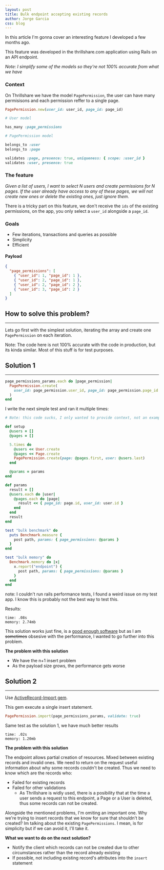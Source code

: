 ```yaml
---
layout: post
title: Bulk endpoint accepting existing records
author: Jorge Garcia
css: blog
---
```


In this article I'm gonna cover an interesting feature I developed a few months ago.

This feature was developed in the thrillshare.com application using Rails on an API endpoint.

*Note: I simplify some of the models so they're not 100% accurate from what we have*

### Context

On Thrillshare we have the model `PagePermission`, the user can have many permisisons
and each permission reffer to a single page.


```ruby
PagePermission.new(user_id: user_id, page_id: page_id)

# User model

has_many :page_permissions

# PagePermission model

belongs_to :user
belongs_to :page

validates :page, presence: true, uniqueness: { scope: :user_id }
validates :user, presence: true
```

### The feature

*Given a list of users, I want to select N users and create permissions for N pages. If
the user already have access to any of these pages, we will not create new ones or
delete the existing ones, just ignore them.*

There is a tricky part on this feature, we don't receive the `ids` of the existing
permissions, on the app, you only select a `user_id` alongside a `page_id`.

### Goals

- Few iterations, transactions and queries as possible
- Simplicity
- Efficient


#### Payload

```json
{
  "page_permissions": [
    { "user_id": 1, "page_id": 1 },
    { "user_id": 2, "page_id": 1 },
    { "user_id": 2, "page_id": 2 },
    { "user_id": 3, "page_id": 2 }
  ]
}
```

## How to solve this problem?
------

Lets go first with the simplest solution, iterating the array and create one `PagePermission`
on each iteration.

Note: The code here is not 100% accurate with the code in production, but its kinda similar.
Most of this stuff is for test purposes.

## Solution 1
------

```ruby
page_permissions_params.each do |page_permission|
  PagePermission.create(
    user_id: page_permission.user_id, page_id: page_permission.page_id
  )
end
```

I write the next simple test and ran it multiple times:

```ruby
# Note: this code sucks, I only wanted to provide context, not an example of a good performance test

def setup
  @users = []
  @pages = []

  5.times do
    @users << User.create
    @pages << Page.create
    PagePermission.create(page: @pages.first, user: @users.last)
  end

  @params = params
end

def params
  result = []
  @users.each do |user|
    @pages.each do |page|
      result << { page_id: page.id, user_id: user.id }
    end
  end
  result
end

test "bulk benchmark" do
  puts Benchmark.measure {
    post path, params: { page_permissions: @params }
  }
end

test "bulk memory" do
  Benchmark.memory do |x|
    x.report("endpoint") {
      post path, params: { page_permissions: @params }
    }
  end
end
```
note: I couldn't run rails performance tests, I found a weird issue on my test app. I
know this is probably not the best way to test this.

Results:
```
time: .08s
memory: 2.74mb
```

This solution works just fine, is a [good enough software](https://en.wikipedia.org/wiki/Principle_of_good_enough)
but as I am ~~sometimes~~ obsesive with the performance, I wanted to go further into this
problem.

**The problem with this solution**
- We have the n+1 insert problem
- As the payload size grows, the performance gets worse

## Solution 2
------

Use [ActiveRecord-Import gem](https://github.com/zdennis/activerecord-import).

This gem execute a single insert statement.

```ruby
PagePermission.import(page_permissions_params, validate: true)
```

Same test as the solution 1, we have much better results

```
time: .02s
memory: 1.20mb
```

**The problem with this solution**

The endpoint allows partial creation of resources. Mixed between existing records and
invalid ones. We need to return on the request useful information about why some records
couldn't be created. Thus we need to know which are the records who:
- Failed for existing records
- Failed for other validations
  - As Thrillshare is widly used, there is a posibility that at the time a user sends a request
    to this endpoint, a Page or a User is deleted, thus some records can not be created.

Alongside the mentioned problems, I'm omiting an important one.
Why we're trying to insert records that we know for sure that shouldn't be created? Im talking
about the existing `PagePermissions`. I mean, is for simplicity but if we can avoid it, I'll take it.

**What we want to do on the next solution?**
- Notify the client which records can not be created due to other circumstances rather than
  the record already existing
- If possible, not including existing record's attributes into the `insert` statement
